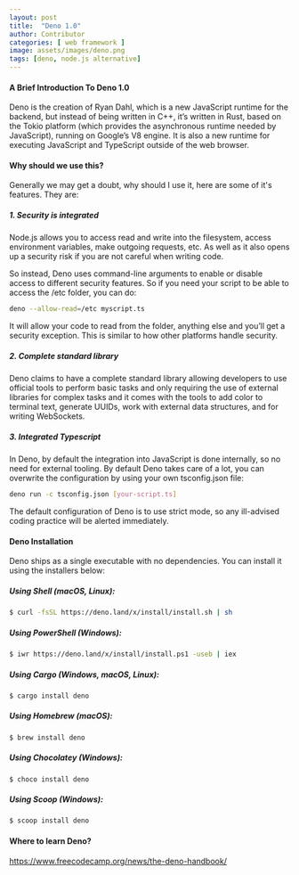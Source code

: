 ```yaml
---
layout: post
title:  "Deno 1.0"
author: Contributor
categories: [ web framework ]
image: assets/images/deno.png
tags: [deno, node.js alternative]
---
```


#### A Brief Introduction To Deno 1.0

Deno is the creation of Ryan Dahl, which is a new JavaScript runtime for the backend, but instead of being written in C++, it’s written in Rust, based on the Tokio platform (which provides the asynchronous runtime needed by JavaScript), running on Google’s V8 engine. It is also a new runtime for executing JavaScript and TypeScript outside of the web browser. 


#### Why should we use this?   

Generally we may get a doubt, why should I use it, here are some of it's features. They are:

##### 1. Security is integrated

Node.js allows you to access read and write into the filesystem, access environment variables, make outgoing requests, etc. As well as it also opens up a security risk if you are not careful when writing code.

So instead, Deno uses command-line arguments to enable or disable access to different security features. So if you need your script to be able to access the /etc folder, you can do:
 
```sh
deno --allow-read=/etc myscript.ts
```
It will allow your code to read from the folder, anything else and you’ll get a security exception. This is similar to how other platforms handle security. 

##### 2. Complete standard library

Deno claims to have a complete standard library allowing developers to use official tools to perform basic tasks and only requiring the use of external libraries for complex tasks and it comes with the tools to add color to terminal text, generate UUIDs, work with external data structures,  and for writing WebSockets.

##### 3. Integrated Typescript

In Deno, by default the integration into JavaScript is done internally, so no need for external tooling. By default Deno takes care of a lot, you can overwrite the configuration by using your own tsconfig.json file:

```sh
deno run -c tsconfig.json [your-script.ts]
```
The default configuration of Deno is to use strict mode, so any ill-advised coding practice will be alerted immediately.


#### Deno Installation

Deno ships as a single executable with no dependencies. You can install it using the installers below: 

##### Using Shell (macOS, Linux):
```sh
$ curl -fsSL https://deno.land/x/install/install.sh | sh
```
##### Using PowerShell (Windows):
```sh
$ iwr https://deno.land/x/install/install.ps1 -useb | iex
```
##### Using Cargo (Windows, macOS, Linux):
```sh
$ cargo install deno
```
##### Using Homebrew (macOS):
```sh
$ brew install deno
```
##### Using Chocolatey (Windows):
```sh
$ choco install deno
```
##### Using Scoop (Windows):
```sh
$ scoop install deno
```


#### Where to learn Deno?

https://www.freecodecamp.org/news/the-deno-handbook/
